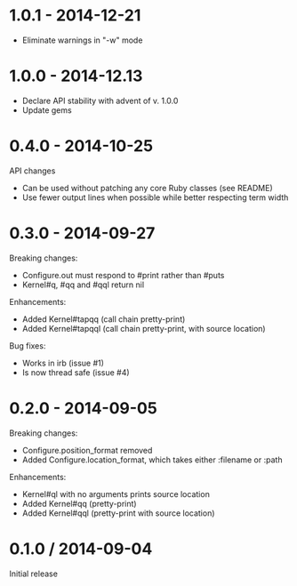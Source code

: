 # 1.0.1 - 2014-12-21

* Eliminate warnings in "-w" mode

# 1.0.0 - 2014-12.13

* Declare API stability with advent of v. 1.0.0
* Update gems

# 0.4.0 - 2014-10-25

API changes

* Can be used without patching any core Ruby classes (see README)
* Use fewer output lines when possible while better respecting term width

# 0.3.0 - 2014-09-27

Breaking changes:

* Configure.out must respond to #print rather than #puts
* Kernel#q, #qq and #qql return nil

Enhancements:

* Added Kernel#tapqq (call chain pretty-print)
* Added Kernel#tapqql (call chain pretty-print, with source location)

Bug fixes:

* Works in irb (issue #1)
* Is now thread safe (issue #4)

# 0.2.0 - 2014-09-05

Breaking changes:

* Configure.position_format removed
* Added Configure.location_format, which takes either :filename or
  :path

Enhancements:

* Kernel#ql with no arguments prints source location
* Added Kernel#qq (pretty-print)
* Added Kernel#qql (pretty-print with source location)

# 0.1.0 / 2014-09-04

Initial release

